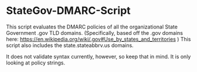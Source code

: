 # StateGov-DMARC-Script
This script evaluates the DMARC policies of all the organizational State Government .gov TLD domains. (Specifically, based off the .gov domains here: https://en.wikipedia.org/wiki/.gov#Use_by_states_and_territories ) This script also includes the state.stateabbrv.us domains.

It does not validate syntax currently, however, so keep that in mind. It is only looking at policy strings.
